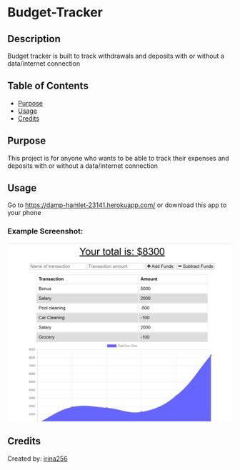 # Budget-Tracker

## Description

Budget tracker is built to track withdrawals and deposits with or without a data/internet connection

## Table of Contents

- [Purpose](#purpose)
- [Usage](#usage)
- [Credits](#credits)

## Purpose

This project is for anyone who wants to be able to track their expenses and deposits with or without a data/internet connection

## Usage

Go to https://damp-hamlet-23141.herokuapp.com/ or download this app to your phone

### Example Screenshot:

![Example](./images/Screenshot.png)

## Credits

Created by: [irina256](https://github.com/irina256)
